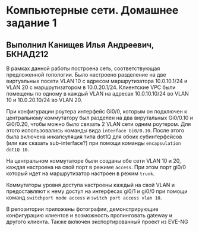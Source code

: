 # Компьютерные сети. Домашнее задание 1
## Выполнил Канищев Илья Андреевич, БКНАД212
В рамках данной работы построена сеть, соответствующая предложенной топологии. Было настроено разделение на две виртуальных посети VLAN 10 с адресом маршрутизатора 10.0.10.1/24 и VLAN 20 с маршрутизатором в 10.0.20.1/24. Клиентские VPC были помещены по одному в каждый VLAN на адресах 10.0.10.10/24 во VLAN 10 и 10.0.20.10/24 во VLAN 20.

При конфигурации роутера интерфейс Gi0/0, которым он подключен к центральному коммутатору был разделен на два вирутальных Gi0/0.10 и Gi0/0.20, чтобы можно было связать 2 VLAN сети одним роутером. Для этого использовались команды вида `interface Gi0/0.10`. После этого была включена инкапсуляция типа dot1Q для обоих субинтерфейсов (или как сказать sub-interface?) при помощи команды `encapsulation dot1Q 10`.

На центральном коммутаторе были созданы обе сети VLAN 10 и 20, каждая настроена на свой порт в режиме `access`. При этом порт gi0/0 который идет на маршрутизатор настроен в режим `trunk`.

Коммутаторы уровня доступа настроены каждый на свой VLAN и предоставляют к нему доступ на интерфесах gi0/1 и gi0/0 при помощи команд `switchport mode access`  и `switch port access vlan 10`.

В репозитории приложены фотографии, демонстрирующие конфигурацию клиентов и возможность пропинговать gateway и другого клиента. Также включен экспортированный проект из EVE-NG
